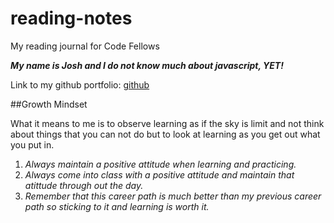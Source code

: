 # reading-notes
My reading journal for Code Fellows

***My name is Josh and I do not know much about javascript, YET!***

Link to my github portfolio: [github](https://github.com/Coff23)

##Growth Mindset 

What it means to me is to observe learning as if the sky is limit and not think about things that you can not do but to look at learning as you get out what you put in.

1. *Always maintain a positive attitude when learning and practicing.*
2. *Always come into class with a positive attitude and maintain that atittude through out the day.*
3. *Remember that this career path is much better than my previous career path so sticking to it and learning is worth it.*

